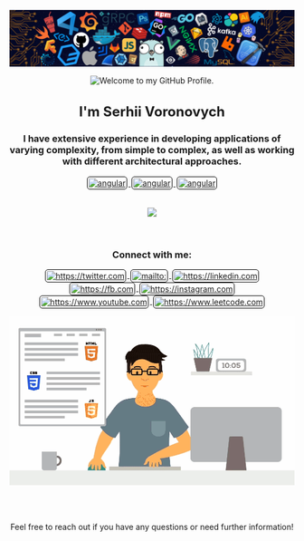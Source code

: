 <img align="center" src="https://raw.githubusercontent.com/serhii-sv/serhii-sv/main/h1.png" alt="" /></div>

<p align='center' style='margin: 16px 4px 8px;'>
    <img src="https://readme-typing-svg.herokuapp.com?font=Fira+Code&pause=1000&color=54A6FF&center=true&vCenter=true&multiline=true&width=710&height=70&lines=Welcome+to+my+GitHub+Profile" alt="Welcome to my GitHub Profile." />
</p>

<h1 align="center" style='margin: 32px 4px 8px; font-size: 24px;'>I'm Serhii Voronovych</h3>
<h3 align="center">I have extensive experience in developing applications of varying complexity, from simple to complex, as well as working with different architectural approaches.</h4>
<p align="center" style='margin: 16px 4px 32px;'>
        <a href="https://laravel.com" target="_blank" rel="noreferrer">
            <img src="https://github.com/marwin1991/profile-technology-icons/assets/25181517/afcf1c98-544e-41fb-bf44-edba5e62809a.png" alt="angular" width="80" height="80" style="background: #ffffff; border-radius: 5px; border: 1px solid #000000; margin: 0 2px; padding: 2px;" />
        </a>
  <a href="https://vuejs.org" target="_blank" rel="noreferrer">
            <img src="https://user-images.githubusercontent.com/25181517/117448124-a2da9800-af3e-11eb-85d2-bd1b69b65603.png" alt="angular" width="80" height="80" style="background: #ffffff; border-radius: 5px; border: 1px solid #000000; margin: 0 2px; padding: 2px;" />
        </a>
  <a href="#" target="_blank" rel="noreferrer">
            <img src="https://github-production-user-asset-6210df.s3.amazonaws.com/62091613/261395532-b40892ef-efb8-4b0e-a6b5-d1cfc2f3fc35.png" alt="angular" width="80" height="80" style="background: #ffffff; border-radius: 5px; border: 1px solid #000000; margin: 0 2px; padding: 2px;" />
        </a>
</p>
<p align="center">
    <a href="#">
        <img src="https://skillicons.dev/icons?i=alpinejs,aws,azure,babel,bash,bitbucket,bootstrap,cloudflare,css,docker,figma,firebase,git,github,gitlab,gulp,heroku,html,htmx,ai,instagram,js,jquery,kubernetes,laravel,less,linkedin,mysql,nextjs,nginx,npm,nuxtjs,php,pinia,postgres,postman,redis,ts,vite,vue,vuetify,webpack,yarn " />
    </a>
</p>

<br>
<h3 align='center'>Connect with me:</h3>
<p align='center' style='margin: 16px 4px 8px;'>
        <a href="https://twitter.com" target="blank" rel="noreferrer">
            <img align="center" src="https://www.vectorlogo.zone/logos/twitter/twitter-official.svg" alt="https://twitter.com" height="30" width="30" style="background: #ffffff; border-radius: 5px; border: 1px solid #000000; margin: 0 2px; padding: 2px;" />
        </a>
        <a href="mailto:" target="blank" rel="noreferrer">
            <img align="center" src="https://www.vectorlogo.zone/logos/gmail/gmail-icon.svg" alt="mailto:" height="30" width="30" style="background: #ffffff; border-radius: 5px; border: 1px solid #000000; margin: 0 2px; padding: 2px;" />
        </a>
        <a href="https://linkedin.com" target="blank" rel="noreferrer">
            <img align="center" src="https://www.vectorlogo.zone/logos/linkedin/linkedin-icon.svg" alt="https://linkedin.com" height="30" width="30" style="background: #ffffff; border-radius: 5px; border: 1px solid #000000; margin: 0 2px; padding: 2px;" />
        </a>
        <a href="https://fb.com" target="blank" rel="noreferrer">
            <img align="center" src="https://www.vectorlogo.zone/logos/facebook/facebook-official.svg" alt="https://fb.com" height="30" width="30" style="background: #ffffff; border-radius: 5px; border: 1px solid #000000; margin: 0 2px; padding: 2px;" />
        </a>
        <a href="https://instagram.com" target="blank" rel="noreferrer">
            <img align="center" src="https://www.vectorlogo.zone/logos/instagram/instagram-icon.svg" alt="https://instagram.com" height="30" width="30" style="background: #ffffff; border-radius: 5px; border: 1px solid #000000; margin: 0 2px; padding: 2px;" />
        </a>
        <a href="https://www.youtube.com" target="blank" rel="noreferrer">
            <img align="center" src="https://www.vectorlogo.zone/logos/youtube/youtube-icon.svg" alt="https://www.youtube.com" height="30" width="30" style="background: #ffffff; border-radius: 5px; border: 1px solid #000000; margin: 0 2px; padding: 2px;" />
        </a>
        <a href="https://www.leetcode.com" target="blank" rel="noreferrer">
            <img align="center" src="https://assets.leetcode.com/static_assets/public/icons/favicon-16x16.png" alt="https://www.leetcode.com" height="30" width="30" style="background: #ffffff; border-radius: 5px; border: 1px solid #000000; margin: 0 2px; padding: 2px;" />
        </a>
</p>

<p><img src="https://raw.githubusercontent.com/serhii-sv/serhii-sv/main/a1.gif" alt="" /></p>
<br><br>
<p align='center'>Feel free to reach out if you have any questions or need further information!</p>
